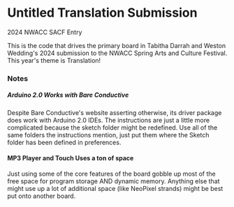 # Untitled Translation Submission
2024 NWACC SACF Entry

This is the code that drives the primary board in Tabitha Darrah and Weston Wedding's 2024 submission to the NWACC Spring Arts and Culture Festival.  This year's theme is Translation!

### Notes

##### Arduino 2.0 Works with Bare Conductive
Despite Bare Conductive's website asserting otherwise, its driver package does work with Arduino 2.0 IDEs.  The instructions are just a little more complicated because the sketch folder might be redefined.  Use all of the same folders the instructions mention, just put them where the Sketch folder has been defined in preferences.


#### MP3 Player and Touch Uses a ton of space
Just using some of the core features of the board gobble up most of the free space for program storage AND dynamic memory.  Anything else that might use up a lot of additional space (like NeoPixel strands) might be best put onto another board.






